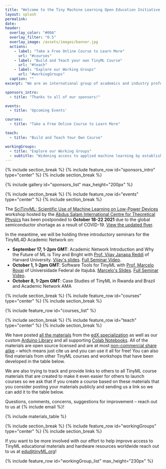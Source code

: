 ```yaml
---
title: "Welcome to the Tiny Machine Learning Open Education Initiative (TinyMLedu)"
layout: splash
permalink: 
date:
header:
  overlay_color: "#00A"
  overlay_filter: "0.5"
  overlay_image: /assets/images/banner.jpg
  actions:
    - label: "Take a Free Online Course to Learn More"
      url: "#courses"
    - label: "Build and Teach your own TinyML Course"
      url: "#teach"
    - label: "Explore our Working Groups"
      url: "#workingGroups"
  caption: ""
excerpt: "We are an international group of academics and industry professionals working to improve global access to educational materials for the cutting-edge field of TinyML. TinyML brings the transformative power of machine learning (ML) to the performance- and power-constrained domain of embedded systems. Successful deployment in this field requires knowledge of applications, algorithms, hardware, and software. TinyMLedu is hosted by the Harvard John A. Paulson School of Engineering and Applied Sciences and affiliated with the TinyML foundation."

sponsors_intro: 
  - title: "Thanks to all of our sponsors!"

events: 
  - title: 'Upcoming Events'

courses:
  - title: "Take a Free Online Course to Learn More"

teach:
  - title: "Build and Teach Your Own Course"

workingGroups:
  - title: "Explore our Working Groups"
  - subtitle: "Widening access to applied machine learning by establishing best practices in education."
---
```

{% include section_break %}
{% include feature_row id="sponsors_intro" type="center" %}
{% include section_break %}

{% include gallery id="sponsors_list" max_height="200px" %}


{% include section_break %}
{% include feature_row id="events" type="center" %}
{% include section_break %}

The [SciTinyML: Scientific Use of Machine Learning on Low-Power Devices](http://indico.ictp.it/event/9622/) workshop hosted by the [Abdus Salam International Centre for Theoretical Physics](https://www.ictp.it/) has been postponded to **October 18-22 2021** due to the global semiconductor shortage as a result of COVID-19. [View the updated flyer](/assets/images/4D/2021ICTPWorkshop.png). 

In the meantime, we will be holding three introductory seminars for the TinyML4D Academic Network on:
+ **September 17, 1-2pm GMT**: Academic Network Introduction and Why the Future of ML is Tiny and Bright with [Prof. Vijay Janapa Reddi](https://scholar.harvard.edu/vijay-janapa-reddi/home) of Harvard University. [Vijay's slides](/assets/slides/4D/seminars/21.09.17_Vijay_Janapa_Reddi.pdf). [Full Seminar Video](https://youtu.be/LeW9lsyNqgY).
+ **October 1, 1-2pm GMT**: Software Tools for TinyML with [Prof. Marcelo Rovai](https://github.com/Mjrovai) of Universidade Federal de Itajubá. [Marcelo's Slides](/assets/slides/4D/seminars/21.10.01_Marcelo_Rovai.pdf). [Full Seminar Video](https://youtu.be/aV_e1wFjK8s).
+ **October 8, 1-2pm GMT**: Case Studies of TinyML in Rwanda and Brazil and Academic Network AMA




{% include section_break %}
{% include feature_row id="courses" type="center" %}
{% include section_break %}

{% include feature_row id="courses_list" %}



{% include section_break %}
{% include feature_row id="teach" type="center" %}
{% include section_break %}

We have posted [all the materials](https://github.com/tinyMLx/courseware/tree/master/edX) from the [edX specialization](https://www.edx.org/professional-certificate/harvardx-tiny-machine-learning) as well as our custom [Arduino Library](https://github.com/tinyMLx/arduino-library) and all supporting [Colab Notebooks](https://github.com/tinyMLx/colabs). All of the materials are open source licensed and are at most [non-commercial share alike](https://creativecommons.org/licenses/by-nc-sa/4.0/) – which means just cite us and you can use it all for free! You can also find materials from other TinyML courses and workshops that have been developed in the table below.

We are also trying to track and provide links to others to all TinyML course materials that are created to make it even easier for others to launch courses so we ask that if you create a course based on these materials that you consider posting your materials publicly and sending us a link so we can add it to the table below.

Questions, comments, concerns, suggestions for improvement – reach out to us at {% include email %}!

{% include materials_table %}



{% include section_break %}
{% include feature_row id="workingGroups" type="center" %}
{% include section_break %}

If you want to be more involved with our effort to help improve access to TinyML educational materials and hardware resources worldwide reach out to us at edu@tinyML.org!

{% include feature_row id="workingGroup_list" max_height="230px" %}